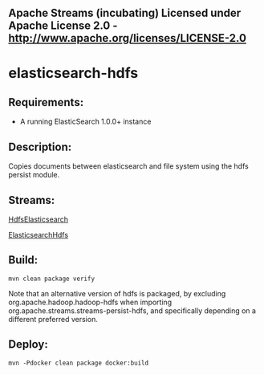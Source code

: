 Apache Streams (incubating)
Licensed under Apache License 2.0 - http://www.apache.org/licenses/LICENSE-2.0
--------------------------------------------------------------------------------

elasticsearch-hdfs
==============================

Requirements:
-------------
 - A running ElasticSearch 1.0.0+ instance

Description:
------------
Copies documents between elasticsearch and file system using the hdfs persist module.

Streams:
--------

<a href="HdfsElasticsearch.html" target="_self">HdfsElasticsearch</a>

<a href="ElasticsearchHdfs.html" target="_self">ElasticsearchHdfs</a>

Build:
---------

    mvn clean package verify

Note that an alternative version of hdfs is packaged, by excluding org.apache.hadoop.hadoop-hdfs when
importing org.apache.streams.streams-persist-hdfs, and specifically depending on a different preferred version.

Deploy:
--------

    mvn -Pdocker clean package docker:build

